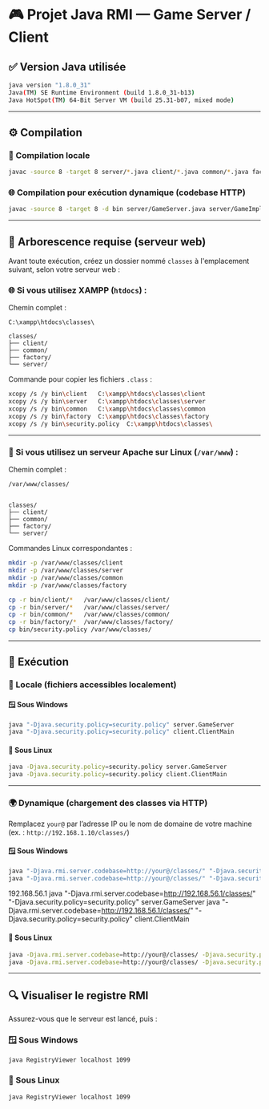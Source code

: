 
# 🎮 Projet Java RMI — Game Server / Client

## ✅ Version Java utilisée

```bash
java version "1.8.0_31"
Java(TM) SE Runtime Environment (build 1.8.0_31-b13)
Java HotSpot(TM) 64-Bit Server VM (build 25.31-b07, mixed mode)
```

---

## ⚙️ Compilation

### 🔧 Compilation locale
```bash
javac -source 8 -target 8 server/*.java client/*.java common/*.java factory/*.java
```

### 🌐 Compilation pour exécution dynamique (codebase HTTP)
```bash
javac -source 8 -target 8 -d bin server/GameServer.java server/GameImpl.java server/GameSession.java client/ClientMain.java client/GameClient.java common/GameInterface.java common/PlayerCallback.java common/GameState.java factory/GameFactory.java
```


---

## 📁 Arborescence requise (serveur web)

Avant toute exécution, créez un dossier nommé `classes` à l'emplacement suivant, selon votre serveur web :

### 🌐 Si vous utilisez XAMPP (`htdocs`) :

Chemin complet :
```
C:\xampp\htdocs\classes\

classes/
├── client/
├── common/
├── factory/
└── server/

```

Commande pour copier les fichiers `.class` :

```bash
xcopy /s /y bin\client   C:\xampp\htdocs\classes\client
xcopy /s /y bin\server   C:\xampp\htdocs\classes\server
xcopy /s /y bin\common   C:\xampp\htdocs\classes\common
xcopy /s /y bin\factory  C:\xampp\htdocs\classes\factory
xcopy /s /y bin\security.policy  C:\xampp\htdocs\classes\
```

---

### 🐧 Si vous utilisez un serveur Apache sur Linux (`/var/www`) :

Chemin complet :
```
/var/www/classes/


classes/
├── client/
├── common/
├── factory/
└── server/

```

Commandes Linux correspondantes :

```bash
mkdir -p /var/www/classes/client
mkdir -p /var/www/classes/server
mkdir -p /var/www/classes/common
mkdir -p /var/www/classes/factory

cp -r bin/client/*   /var/www/classes/client/
cp -r bin/server/*   /var/www/classes/server/
cp -r bin/common/*   /var/www/classes/common/
cp -r bin/factory/*  /var/www/classes/factory/
cp bin/security.policy /var/www/classes/
```



---

## 🚀 Exécution

### 📡 Locale (fichiers accessibles localement)

#### 🪟 Sous Windows

```bash
java "-Djava.security.policy=security.policy" server.GameServer
java "-Djava.security.policy=security.policy" client.ClientMain
```

#### 🐧 Sous Linux

```bash
java -Djava.security.policy=security.policy server.GameServer
java -Djava.security.policy=security.policy client.ClientMain
```

---

### 🌍 Dynamique (chargement des classes via HTTP)

Remplacez `your@` par l’adresse IP ou le nom de domaine de votre machine (ex. : `http://192.168.1.10/classes/`)

#### 🪟 Sous Windows

```bash
java "-Djava.rmi.server.codebase=http://your@/classes/" "-Djava.security.policy=security.policy" server.GameServer
java "-Djava.rmi.server.codebase=http://your@/classes/" "-Djava.security.policy=security.policy" client.ClientMain
```
192.168.56.1
java "-Djava.rmi.server.codebase=http://192.168.56.1/classes/" "-Djava.security.policy=security.policy" server.GameServer
java "-Djava.rmi.server.codebase=http://192.168.56.1/classes/" "-Djava.security.policy=security.policy" client.ClientMain

#### 🐧 Sous Linux

```bash
java -Djava.rmi.server.codebase=http://your@/classes/ -Djava.security.policy=security.policy server.GameServer
java -Djava.rmi.server.codebase=http://your@/classes/ -Djava.security.policy=security.policy client.ClientMain
```

---

## 🔍 Visualiser le registre RMI
Assurez-vous que le serveur est lancé, puis :


### 🪟 Sous Windows
```bash
java RegistryViewer localhost 1099
```

### 🐧 Sous Linux
```bash
java RegistryViewer localhost 1099
```
